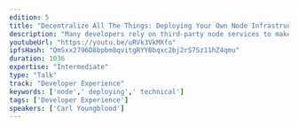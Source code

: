 ```yaml
---
edition: 5
title: "Decentralize All The Things: Deploying Your Own Node Infrastructure"
description: "Many developers rely on third-party node services to make dapp development easier and reduce user onboarding challenges, but this can lead to single points of failure and systemic weaknesses in web3 infrastructure. This presentation will go over some of the weaknesses in different ethereum node implementations and show you how to mitigate against them in your own resilient node service, including how to reduce node start times with efficient state replication and how to protect against DDoS attacks. Reduce your dependence on third parties and make sure your dapp or blockchain-related service can take a beating. Blockscale used these same techniques to help MyCrypto significantly improve the performance and cost-effectiveness of their node services. This presentation includes code examples and deployment demos."
youtubeUrl: "https://youtu.be/uRVk3VkMXfo"
ipfsHash: "QmSxx2796D8bpbm8qvitgRYYBbqxc2bj2rS7Sz11hZ4qmu"
duration: 1036
expertise: "Intermediate"
type: "Talk"
track: "Developer Experience"
keywords: ['node',' deploying',' technical']
tags: ['Developer Experience']
speakers: ['Carl Youngblood']
---
```

